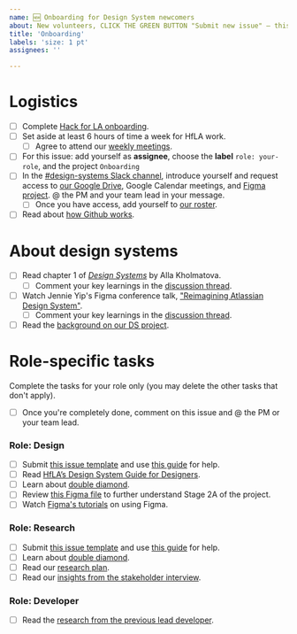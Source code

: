 ```yaml
---
name: 🆕 Onboarding for Design System newcomers
about: New volunteers, CLICK THE GREEN BUTTON "Submit new issue" – this will generate your onboarding checklist. Complete the checklist items. Questions? Message our "design-systems" Slack channel. --------
title: 'Onboarding'
labels: 'size: 1 pt'
assignees: ''

---
```

<!-- This is your onboarding checklist! No need to type anything here :) -->











# Logistics 
- [ ] Complete [Hack for LA onboarding](https://www.hackforla.org/getting-started).
- [ ] Set aside at least 6 hours of time a week for HfLA work.
  - [ ] Agree to attend our [weekly meetings](https://github.com/hackforla/design-systems/wiki/How-to-join-the-HfLA-DS-team).
- [ ] For this issue: add yourself as **assignee**, choose the **label** `role: your-role`, and the project `Onboarding`
- [ ] In the [#design-systems Slack channel](https://hackforla.slack.com/archives/CH2U1CB9Q), introduce yourself and request access to [our Google Drive](https://drive.google.com/drive/folders/1BE2bwPuBxKWtQPGw-Mn1pEvDGivawaRp?usp=sharing), Google Calendar meetings, and [Figma project](https://www.figma.com/files/project/39879901/Team-project?fuid=913139172394832663). @ the PM and your team lead in your message.
  - [ ] Once you have access, add yourself to [our roster](https://docs.google.com/spreadsheets/d/1Y65x1bC8tys80Xf7VjC0dVK7kQshlHwbLm6JpvNcMcI).
- [ ] Read about [how Github works](https://github.com/hackforla/design-systems/wiki/Issues-101-and-glossary).

# About design systems
- [ ] Read chapter 1 of _[Design Systems](https://www.smashingmagazine.com/provide/eBooks/design-systems.pdf)_ by Alla Kholmatova.
  - [ ] Comment your key learnings in the [discussion thread](https://github.com/hackforla/design-systems/discussions/198).
- [ ] Watch Jennie Yip's Figma conference talk, ["Reimagining Atlassian Design System"](https://www.youtube.com/watch?v=_pfyLVXTVSQ).
  - [ ] Comment your key learnings in the [discussion thread](https://github.com/hackforla/design-systems/discussions/170).
- [ ] Read the [background on our DS project](https://github.com/hackforla/design-systems/wiki/Background).

# Role-specific tasks
Complete the tasks for your role only (you may delete the other tasks that don't apply).
- [ ] Once you're completely done, comment on this issue and @ the PM or your team lead.

### Role: Design
- [ ] Submit [this issue template](https://github.com/hackforla/UI-UX/issues/new?assignees=&labels=experience+profile&template=template-for-UX-Experience-Profile.md&title=UX%2FUI+Experience+Profile%3A+YOUR+NAME) and use [this guide](https://docs.google.com/presentation/d/1YK7HAiW8-XPI57G8LfY2dgjxN7JknTE0262mhcvhLhQ) for help.
- [ ] Read [HfLA’s Design System Guide for Designers](https://docs.google.com/document/d/14BZYFEa5s5FESeASNorEDLH6zEW0LTYcpD1NVyE66iM/edit).
- [ ] Learn about [double diamond](https://medium.com/design-council/the-double-diamond-15-years-on-8c7bc594610e).
- [ ] Review [this Figma file](https://www.figma.com/file/mmvbxZ6lctjQneEeqTjC8O/UX%2FUI-Discovery-FigJam?node-id=0%3A1) to further understand Stage 2A of the project.
- [ ] Watch [Figma's tutorials](https://www.youtube.com/watch?v=dXQ7IHkTiMM&ab_channel=Figma) on using Figma.

### Role: Research
- [ ] Submit [this issue template](https://github.com/hackforla/UI-UX/issues/new?assignees=&labels=experience+profile&template=template-for-UX-Experience-Profile.md&title=UX%2FUI+Experience+Profile%3A+YOUR+NAME) and use [this guide](https://docs.google.com/presentation/d/1YK7HAiW8-XPI57G8LfY2dgjxN7JknTE0262mhcvhLhQ) for help.
- [ ] Learn about [double diamond](https://nngroup.com/articles/discovery-phase).
- [ ] Read our [research plan](https://docs.google.com/document/d/1peRWmKWLpYEjqtlszfqmSSpsPm95qagnsFCJdiyereo).
- [ ] Read our [insights from the stakeholder interview](https://drive.google.com/drive/folders/1pUyX4rNLs0je5XZrcEdC-6n1YLQjONBb).

### Role: Developer
- [ ] Read the [research from the previous lead developer](https://github.com/hackforla/design-systems/wiki/Appendix).
